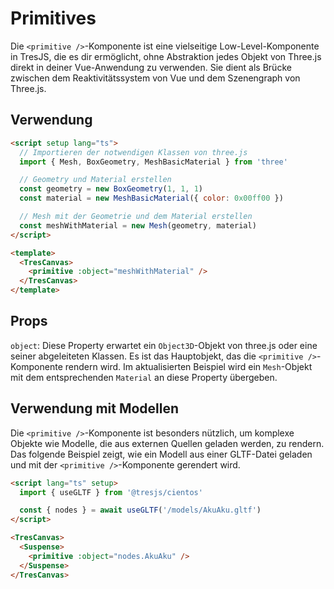 # Primitives

Die `<primitive />`-Komponente ist eine vielseitige Low-Level-Komponente in TresJS, die es dir ermöglicht, ohne Abstraktion jedes Objekt von Three.js direkt in deiner Vue-Anwendung zu verwenden. Sie dient als Brücke zwischen dem Reaktivitätssystem von Vue und dem Szenengraph von Three.js.

## Verwendung

```html
<script setup lang="ts">
  // Importieren der notwendigen Klassen von three.js
  import { Mesh, BoxGeometry, MeshBasicMaterial } from 'three'

  // Geometry und Material erstellen
  const geometry = new BoxGeometry(1, 1, 1)
  const material = new MeshBasicMaterial({ color: 0x00ff00 })

  // Mesh mit der Geometrie und dem Material erstellen
  const meshWithMaterial = new Mesh(geometry, material)
</script>

<template>
  <TresCanvas>
    <primitive :object="meshWithMaterial" />
  </TresCanvas>
</template>
```

## Props

`object`: Diese Property erwartet ein `Object3D`-Objekt von three.js oder eine seiner abgeleiteten Klassen. Es ist das Hauptobjekt, das die `<primitive />`-Komponente rendern wird. Im aktualisierten Beispiel wird ein `Mesh`-Objekt mit dem entsprechenden `Material` an diese Property übergeben.

## Verwendung mit Modellen

Die `<primitive />`-Komponente ist besonders nützlich, um komplexe Objekte wie Modelle, die aus externen Quellen geladen werden, zu rendern. Das folgende Beispiel zeigt, wie ein Modell aus einer GLTF-Datei geladen und mit der `<primitive />`-Komponente gerendert wird.

```html
<script lang="ts" setup>
  import { useGLTF } from '@tresjs/cientos'

  const { nodes } = await useGLTF('/models/AkuAku.gltf')
</script>

<TresCanvas>
  <Suspense>
    <primitive :object="nodes.AkuAku" />
  </Suspense>
</TresCanvas>
```
